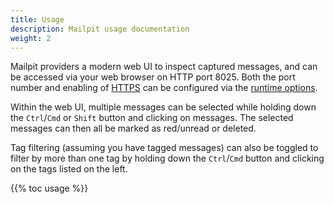 ```yaml
---
title: Usage
description: Mailpit usage documentation
weight: 2
---
```


Mailpit providers a modern web UI to inspect captured messages, and can be accessed via your web browser on HTTP port 8025. Both the port number and enabling of [HTTPS](../configuration/http/) can be configured via the [runtime options](../configuration/runtime-options/).

Within the web UI, multiple messages can be selected while holding down the `Ctrl`/`Cmd` or `Shift` button and clicking on messages. The selected messages can then all be marked as red/unread or deleted.

Tag filtering (assuming you have tagged messages) can also be toggled to filter by more than one tag by holding down the `Ctrl`/`Cmd` button and clicking on the tags listed on the left.

{{% toc usage %}}
